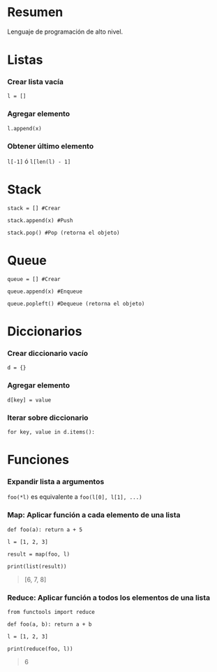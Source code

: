 # Resumen
Lenguaje de programación de alto nivel.
# Listas
### Crear lista vacía
`l = []`
### Agregar elemento
`l.append(x)`
### Obtener último elemento
`l[-1]` ó `l[len(l) - 1]`
# Stack
`stack = [] #Crear`

`stack.append(x) #Push`

`stack.pop() #Pop (retorna el objeto)`
# Queue
`queue = [] #Crear`

`queue.append(x) #Enqueue`

`queue.popleft() #Dequeue (retorna el objeto)`
# Diccionarios
### Crear diccionario vacío
`d = {}`
### Agregar elemento
`d[key] = value`
### Iterar sobre diccionario
`for key, value in d.items():`
# Funciones
### Expandir lista a argumentos
`foo(*l)` es equivalente a `foo(l[0], l[1], ...)`
### Map: Aplicar función a cada elemento de una lista

`def foo(a): return a + 5`

`l = [1, 2, 3]`

`result = map(foo, l)`

`print(list(result))`

>[6, 7, 8]

### Reduce: Aplicar función a todos los elementos de una lista
`from functools import reduce`

`def foo(a, b): return a + b`

`l = [1, 2, 3] `

`print(reduce(foo, l))`

> 6
